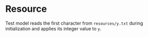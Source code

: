 # Resource

Test model reads the first character from `resources/y.txt` during initialization and applies its integer value to `y`.
